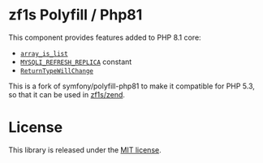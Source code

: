 zf1s Polyfill / Php81
========================

This component provides features added to PHP 8.1 core:

- [`array_is_list`](https://php.net/array_is_list)
- [`MYSQLI_REFRESH_REPLICA`](https://www.php.net/manual/en/mysqli.constants.php#constantmysqli-refresh-replica) constant
- [`ReturnTypeWillChange`](https://wiki.php.net/rfc/internal_method_return_types)

This is a fork of symfony/polyfill-php81 to make it compatible for PHP 5.3, so that it can be used in
[zf1s/zend](https://github.com/zf1s/zf1).

License
=======

This library is released under the [MIT license](LICENSE).
